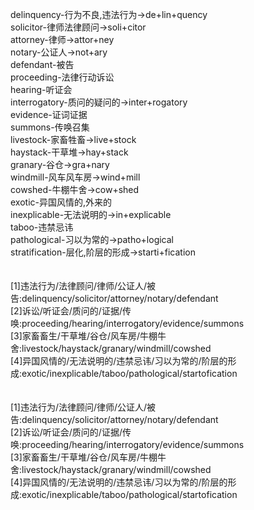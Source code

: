 delinquency-行为不良,违法行为->de+lin+quency<br>
solicitor-律师法律顾问->soli+citor<br>
attorney-律师->attor+ney<br>
notary-公证人->not+ary<br>
defendant-被告<br>
proceeding-法律行动诉讼<br>
hearing-听证会<br>
interrogatory-质问的疑问的->inter+rogatory<br>
evidence-证词证据<br>
summons-传唤召集<br>
livestock-家畜牲畜->live+stock<br>
haystack-干草堆->hay+stack<br>
granary-谷仓->gra+nary<br>
windmill-风车风车房->wind+mill<br>
cowshed-牛棚牛舍->cow+shed<br>
exotic-异国风情的,外来的<br>
inexplicable-无法说明的->in+explicable<br>
taboo-违禁忌讳<br>
pathological-习以为常的->patho+logical<br>
stratification-层化,阶层的形成->starti+fication<br>
<br>
<br>
[1]违法行为/法律顾问/律师/公证人/被告:delinquency/solicitor/attorney/notary/defendant<br>
[2]诉讼/听证会/质问的/证据/传唤:proceeding/hearing/interrogatory/evidence/summons<br>
[3]家畜畜生/干草堆/谷仓/风车房/牛棚牛舍:livestock/haystack/granary/windmill/cowshed<br>
[4]异国风情的/无法说明的/违禁忌讳/习以为常的/阶层的形成:exotic/inexplicable/taboo/pathological/startofication<br>
<br>
<br>
[1]违法行为/法律顾问/律师/公证人/被告:delinquency/solicitor/attorney/notary/defendant<br>
[2]诉讼/听证会/质问的/证据/传唤:proceeding/hearing/interrogatory/evidence/summons<br>
[3]家畜畜生/干草堆/谷仓/风车房/牛棚牛舍:livestock/haystack/granary/windmill/cowshed<br>
[4]异国风情的/无法说明的/违禁忌讳/习以为常的/阶层的形成:exotic/inexplicable/taboo/pathological/startofication<br>
<br>
<br>
